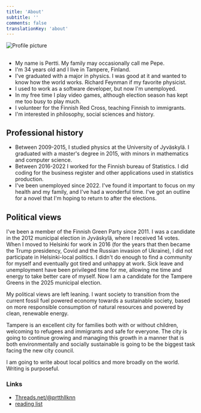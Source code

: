 ```yaml
---
title: 'About'
subtitle: ''
comments: false
translationKey: 'about'
---
```



![Profile picture](/img/ehdokaskuva-harmaa-sq.png)


## 

- My name is Pertti. My family may occasionally call me Pepe.
- I'm 34 years old and I live in Tampere, Finland.
- I've graduated with a major in physics. I was good at it and wanted to know how the world works. Richard Feynman if my favorite physicist.
- I used to work as a software developer, but now I'm unemployed.
- In my free time I play video games, although election season has kept me too busy to play much.
- I volunteer for the Finnish Red Cross, teaching Finnish to immigrants.
- I'm interested in philosophy, social sciences and history.


## Professional history

- Between 2009-2015, I studied physics at the University of Jyväskylä. I graduated with a master's degree in 2015, with minors in mathematics and computer science.
- Between 2016-2022 I worked for the Finnish bureau of Statistics. I did coding for the business register and other applications used in statistics production.
- I've been unemployed since 2022. I've found it important to focus on my health and my family, and I've had a wonderful time. I've got an outline for a novel that I'm hoping to return to after the elections.


## Political views

I've been a member of the Finnish Green Party since 2011. I was a candidate in the 2012 municipal election in Jyväskylä, where I received 14 votes. When I moved to Helsinki for work in 2016 (for the years that then became the Trump presidency, Covid and the Russian invasion of Ukraine), I did not participate in Helsinki-local politics. I didn't do enough to find a community for myself and eventually got tired and unhappy at work. Sick leave and unemployment have been privileged time for me, allowing me time and energy to take better care of myself. Now I am a candidate for the Tampere Greens in the 2025 municipal election.

My political views are left leaning. I want society to transition from the current fossil fuel powered economy towards a sustainable society, based on more responsible consumption of natural resources and powered by clean, renewable energy. 

Tampere is an excellent city for families both with or without children, welcoming to refugees and immigrants and safe for everyone. The city is going to continue growing and managing this growth in a manner that is both environmentally and socially sustainable is going to be the biggest task facing the new city council.

I am going to write about local politics and more broadly on the world. Writing is purposeful.


### Links

- [Threads.net/@prtthllknn](https://www.threads.net/@prtthllknn)
- [reading list](/page/res/once-upon-a-time/)